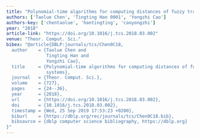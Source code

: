 ```yaml
---
title: "Polynomial-time algorithms for computing distances of fuzzy transition systems"
authors: ['Taolue Chen', 'Tingting Han 0001', 'Yongzhi Cao']
authors-key: ['chentaolue', 'hantingting', 'caoyongzhi']
year: "2018"
article-link: "https://doi.org/10.1016/j.tcs.2018.03.002"
venue: "Theor. Comput. Sci."
bibex: "@article{DBLP:journals/tcs/Chen0C18,
  author    = {Taolue Chen and
               Tingting Han and
               Yongzhi Cao},
  title     = {Polynomial-time algorithms for computing distances of fuzzy transition
               systems},
  journal   = {Theor. Comput. Sci.},
  volume    = {727},
  pages     = {24--36},
  year      = {2018},
  url       = {https://doi.org/10.1016/j.tcs.2018.03.002},
  doi       = {10.1016/j.tcs.2018.03.002},
  timestamp = {Wed, 25 Sep 2019 17:53:23 +0200},
  biburl    = {https://dblp.org/rec/journals/tcs/Chen0C18.bib},
  bibsource = {dblp computer science bibliography, https://dblp.org}
}"
---
```

